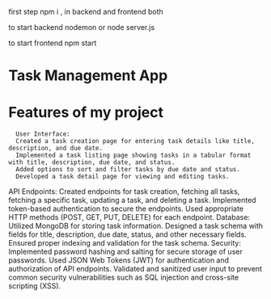 
first step 
npm i , in backend and frontend both 

to start backend  nodemon  or node server.js

to start frontend    npm start 







# Task Management App

# Features of my project 
      User Interface:
      Created a task creation page for entering task details like title, description, and due date.
      Implemented a task listing page showing tasks in a tabular format with title, description, due date, and status.
      Added options to sort and filter tasks by due date and status.
      Developed a task detail page for viewing and editing tasks.
API Endpoints:
     Created endpoints for task creation, fetching all tasks, fetching a specific task, updating a task, and deleting a task.
     Implemented token-based authentication to secure the endpoints.
     Used appropriate HTTP methods (POST, GET, PUT, DELETE) for each endpoint.
     Database:
     Utilized MongoDB for storing task information.
     Designed a task schema with fields for title, description, due date, status, and other necessary fields.
     Ensured proper indexing and validation for the task schema.
Security:
     Implemented password hashing and salting for secure storage of user passwords.
     Used JSON Web Tokens (JWT) for authentication and authorization of API endpoints.
     Validated and sanitized user input to prevent common security vulnerabilities such as SQL injection and cross-site scripting (XSS).
